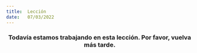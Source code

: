 ```yaml
---
title:  Lección
date:   07/03/2022
---
```


### <center>Todavía estamos trabajando en esta lección. Por favor, vuelva más tarde.</center>
